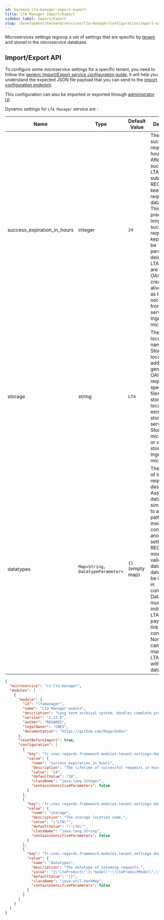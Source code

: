 ```yaml
---
id: backend-lta-manager-import-export
title: LTA Manager Import/Export
sidebar_label: Import/Export
slug: /development/backend/services/lta-manager/configuration/import-export
---
```


Microservices settings regroup a set of settings that are specific by [tenant](/docs/development/concepts/03-multitenant.md)
and stored in the microservice database.

## Import/Export API

To configure some microservice settings for a specific tenant, you need to follow the [generic Import/Export service
configuration guide](../../common/import-export-configuration.md), it will help you understand the expected JSON
file payload that you can send to the
[import configuration endpoint](../api-guides/rest/lta-manager-api-swagger.mdx#tag/module-manager-controller/operation/importConfiguration).

This configuration can also be imported or exported
through [administrator UI](/docs/user-documentation/2-project-configuration/microservices.md).

Dynamic settings for `LTA Manager` service are : 

| Name                        | Type                           | Default Value    | Description                                                                                                                                                                                                                                                                                                                                                                                                                |
| --------------------------- | ------------------------------ | ---------------- |----------------------------------------------------------------------------------------------------------------------------------------------------------------------------------------------------------------------------------------------------------------------------------------------------------------------------------------------------------------------------------------------------------------------------|
| success_expiration_in_hours | integer                        | `24`             | The lifetime of successful requests in hours.<br/> After a successfull LTA requests submission, REGARDS keeps requests in database. This setting precise how long these sucessfull request are kept before be permanently deleted. Only LTA request are deleted. OAIS product created stay alive as long as they are not deleted from OAIS service (See Ingest microservice)                                               |
| storage                     | string                         | `LTA`            | The storage location name. <br/>Storage location is add to all generated OAIS requests, to specify where files has to be stored. This location can exists in storage service (See Storage microservice), or virtual storage (See Ingest microservice)                                                                                                                                                                      |
| datatypes                   | `Map<String, DatatypeParameter>` | `{}` (empty map) | The datatype of incoming requests description.<br/> Associate a datatype (a simple label) to a storage path (path inside storage configured in another setting) and a REGARDS model (to validate input data). Multiple datatypes can be indicated in configuration. Datatype must be indicated in LTA request payload, to link request to configuration.<br/> None request can be managed by LTA Manager without datatypes |

```json title='rs-lta-manager configuration example'
{
  "microservice": "rs-lta-manager",
  "modules": [
    {
      "module": {
        "id": "ltamanager",
        "name": "Lta Manager module",
        "description": "Long term archival system. Handles complete products containing files and metadata.",
        "version": "1.12.0",
        "author": "REGARDS",
        "legalOwner": "CNES",
        "documentation": "https://github.com/RegardsOss"
      },
      "resetBeforeImport": true,
      "configuration": [
        {
          "key": "fr.cnes.regards.framework.modules.tenant.settings.domain.DynamicTenantSetting",
          "value": {
            "name": "success_expiration_in_hours",
            "description": "The lifetime of successful requests in hours.",
            "value": "24",
            "defaultValue": "24",
            "className": "java.lang.Integer",
            "containsSensitiveParameters": false
          }
        },
        {
          "key": "fr.cnes.regards.framework.modules.tenant.settings.domain.DynamicTenantSetting",
          "value": {
            "name": "storage",
            "description": "The storage location name.",
            "value": "\"LTA\"",
            "defaultValue": "\"LTA\"",
            "className": "java.lang.String",
            "containsSensitiveParameters": false
          }
        },
        {
          "key": "fr.cnes.regards.framework.modules.tenant.settings.domain.DynamicTenantSetting",
          "value": {
            "name": "datatypes",
            "description": "The datatype of incoming requests.",
            "value": "{\"LtaProduct\":{\"model\":\"LtaProductModel\",\"storePath\":\"//${YEAR}/${MONTH}/${DAY}/${PROPERTY(name)}/\"}}",
            "defaultValue": "{}",
            "className": "java.util.HashMap",
            "containsSensitiveParameters": false
          }
        }
      ]
    }
  ]
}
```